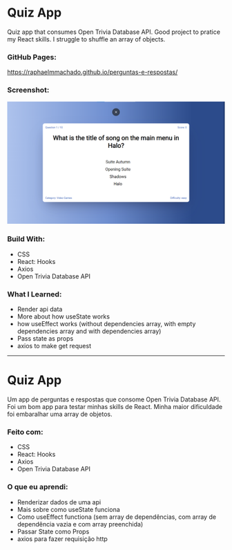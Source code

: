 # Quiz App
Quiz app that consumes Open Trivia Database API.
Good project to pratice my React skills.
I struggle to shuffle an array of objects.

### GitHub Pages:
https://raphaelmmachado.github.io/perguntas-e-respostas/
### Screenshot:
![screenshot](./ss.png)

### Build With:

- CSS
- React: Hooks
- Axios
- Open Trivia Database API

### What I Learned:
- Render api data
- More about how useState works
- how useEffect works (without dependencies array, with empty dependencies array and with dependencies array)
- Pass state as props
- axios to make get request

____________________________________________________________________________________________________________________

# Quiz App
Um app de perguntas e respostas que consome Open Trivia Database API.
Foi um bom app para testar minhas skills de React.
Minha maior dificuldade foi embaralhar uma array de objetos.

### Feito com:

- CSS
- React: Hooks
- Axios
- Open Trivia Database API

### O que eu aprendi:
- Renderizar dados de uma api
- Mais sobre como useState funciona
- Como useEffect functiona (sem array de dependências, com array de dependência vazia e com array preenchida)
- Passar State como Props
- axios para fazer requisição http
